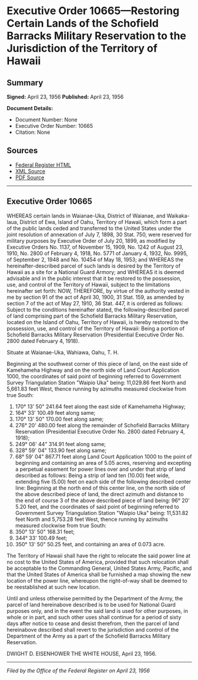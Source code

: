 # Executive Order 10665—Restoring Certain Lands of the Schofield Barracks Military Reservation to the Jurisdiction of the Territory of Hawaii

## Summary

**Signed:** April 23, 1956
**Published:** April 23, 1956

**Document Details:**
- Document Number: None
- Executive Order Number: 10665
- Citation: None

## Sources
- [Federal Register HTML](https://www.presidency.ucsb.edu/documents/executive-order-10665-restoring-certain-lands-the-schofield-barracks-military-reservation)
- [XML Source](None)
- [PDF Source](None)

---

## Executive Order 10665

WHEREAS certain lands in Waianae-Uka, District of Waianae, and Waikaka-laua, District of Ewa, Island of Oahu, Territory of Hawaii, which form a part of the public lands ceded and transferred to the United States under the joint resolution of annexation of July 7, 1898, 30 Stat. 750, were reserved for military purposes by Executive Order of July 20, 1899, as modified by Executive Orders No. 1137, of November 15, 1909, No. 1242 of August 23, 1910, No. 2800 of February 4, 1918, No. 5771 of January 4, 1932, No. 9995, of September 2, 1948 and No. 10454 of May 18, 1953; and
WHEREAS the hereinafter-described parcel of such lands is desired by the Territory of Hawaii as a site for a National Guard Armory; and
WHEREAS it is deemed advisable and in the public interest that it be restored to the possession, use, and control of the Territory of Hawaii, subject to the limitations hereinafter set forth:
NOW, THEREFORE, by virtue of the authority vested in me by section 91 of the act of April 30, 1900, 31 Stat. 159, as amended by section 7 of the act of May 27, 1910, 36 Stat. 447, it is ordered as follows:
Subject to the conditions hereinafter stated, the following-described parcel of land comprising part of the Schofield Barracks Military Reservation, located on the Island of Oahu, Territory of Hawaii, is hereby restored to the possession, use, and control of the Territory of Hawaii:
Being a portion of Schofield Barracks Military Reservation (Presidential Executive Order No. 2800 dated February 4, 1918).

Situate at Waianae-Uka, Wahiawa, Oahu, T. H.

Beginning at the southwest corner of this piece of land, on the east side of Kamehameha Highway and on the north side of Land Court Application 1000, the coordinates of said point of beginning referred to Government Survey Triangulation Station "Waipio Uka" being: 11,029.86 feet North and 5,661.83 feet West, thence running by azimuths measured clockwise from true South:
1. 170° 13' 50" 241.64 feet along the east side of Kamehameha Highway;
2. 164° 33' 100.49 feet along same;
3. 170° 13' 50" 170.00 feet along same;
4. 276° 20' 480.00 feet along the remainder of Schofield Barracks Military Reservation (Presidential Executive Order No. 2800 dated February 4, 1918);
5. 249° 06' 44" 314.91 feet along same;
6. 328° 59' 04" 133.90 feet along same;
7. 68° 59' 04" 867.71 feet along Land Court Application 1000 to the point of beginning and containing an area of 5.05 acres, reserving and excepting a perpetual easement for power lines over and under that strip of land described as follows:
Being a strip of land ten (10.00) feet wide, extending five (5.00) feet on each side of the following described center line:
Beginning at the north end of this center line, on the north side of the above described piece of land, the direct azimuth and distance to the end of course 3 of the above described piece of land being: 96° 20' 5.20 feet, and the coordinates of said point of beginning referred to Government Survey Triangulation Station "Waipio Uka" being: 11,531.82 feet North and 5,753.28 feet West, thence running by azimuths measured clockwise from true South:
1. 350° 13' 50" 168.31 feet;
2. 344° 33' 100.49 feet;
3. 350° 13' 50" 50.25 feet, and containing an area of 0.073 acre.

The Territory of Hawaii shall have the right to relocate the said power line at no cost to the United States of America, provided that such relocation shall be acceptable to the Commanding General, United States Army, Pacific, and that the United States of America shall be furnished a map showing the new location of the power line, whereupon the right-of-way shall be deemed to be reestablished at such new location.

Until and unless otherwise permitted by the Department of the Army, the parcel of land hereinabove described is to be used for National Guard purposes only, and in the event the said land is used for other purposes, in whole or in part, and such other uses shall continue for a period of sixty days after notice to cease and desist therefrom, then the parcel of land hereinabove described shall revert to the jurisdiction and control of the Department of the Army as a part of the Schofield Barracks Military Reservation.

DWIGHT D. EISENHOWER
THE WHITE HOUSE,
April 23, 1956.

---

*Filed by the Office of the Federal Register on April 23, 1956*
